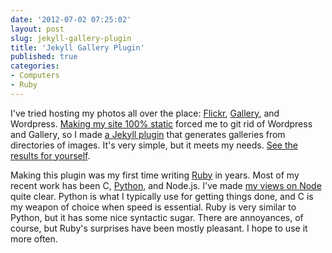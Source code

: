 ```yaml
---
date: '2012-07-02 07:25:02'
layout: post
slug: jekyll-gallery-plugin
title: 'Jekyll Gallery Plugin'
published: true
categories:
- Computers
- Ruby
---
```


I've tried hosting my photos all over the place: [Flickr](http://www.flickr.com/photos/ggreer), [Gallery](http://gallery.menalto.com/), and Wordpress. [Making my site 100% static](/2012/02/21/from-wordpress-to-jekyll/) forced me to git rid of Wordpress and Gallery, so I made [a Jekyll plugin](https://github.com/ggreer/jekyll-gallery-generator) that generates galleries from directories of images. It's very simple, but it meets my needs. [See the results for yourself](/photos/).

Making this plugin was my first time writing [Ruby](http://en.wikipedia.org/wiki/Ruby_%28programming_language%29) in years. Most of my recent work has been C, [Python](http://en.wikipedia.org/wiki/Python_%28programming_language%29), and Node.js. I've made [my views on Node](/2012/06/10/nodejs-dealing-with-errors/) quite clear. Python is what I typically use for getting things done, and C is my weapon of choice when speed is essential. Ruby is very similar to Python, but it has some nice syntactic sugar. There are annoyances, of course, but Ruby's surprises have been mostly pleasant. I hope to use it more often.
